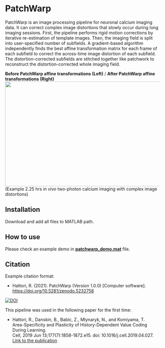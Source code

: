 # PatchWarp
PatchWarp is an image processing pipeline for neuronal calcium imaging data. It can correct complex image distortions that slowly occur during long imaging sessions. First, the pipeline performs rigid motion corrections by iterative re-estimation of template images. Then, the imaging field is split into user-specified number of subfields. A gradient-based algorithm independently finds the best affine transformation matrix for each frame of each subfield to correct the across-time image distortion of each subfield. The distortion-corrected subfields are stitched together like patchwork to reconstruct the distortion-corrected whole imaging field.

**Before PatchWarp affine transformations (Left)**    /    **After PatchWarp affine transformations (Right)**
<img src="https://user-images.githubusercontent.com/25396523/130368392-0e2c448c-7a9c-4458-9a73-20d63ca06694.gif" width="680" height="340">  
(Example 2.25 hrs *in vivo* two-photon calcium imaging with complex image distortions)

## Installation
Download and add all files to MATLAB path.

## How to use
Please check an example demo in [**patchwarp_demo.mat**](https://github.com/ryhattori/PatchWarp/blob/main/PatchWarp/patchwarp_demo.m) file.

## Citation
Example citation format:  
- Hattori, R. (2021). PatchWarp (Version 1.0.0) [Computer software]. https://doi.org/10.5281/zenodo.5232758

[![DOI](https://zenodo.org/badge/DOI/10.5281/zenodo.5232758.svg)](https://doi.org/10.5281/zenodo.5232758)

This pipeline was used in the following paper for the first time:   
- Hattori, R., Danskin, B., Babic, Z., Mlynaryk, N., and Komiyama, T.  
Area-Specificity and Plasticity of History-Dependent Value Coding During Learning.  
Cell, 2019 Jun 13;177(7):1858-1872.e15. doi: 10.1016/j.cell.2019.04.027.  
[Link to the publication](https://www.cell.com/cell/fulltext/S0092-8674(19)30446-5)
